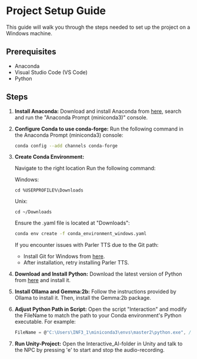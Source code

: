 # Project Setup Guide

This guide will walk you through the steps needed to set up the project on a Windows machine.

## Prerequisites

- Anaconda
- Visual Studio Code (VS Code)
- Python

## Steps

1. **Install Anaconda:**
   Download and install Anaconda from [here]([https://www.anaconda.com/products/individual](https://docs.anaconda.com/free/miniconda/)), search and run the "Anaconda Prompt (miniconda3)" console.

2. **Configure Conda to use conda-forge:**
   Run the following command in the Anaconda Prompt (miniconda3) console:
   ```sh
   conda config --add channels conda-forge
3. **Create Conda Environment:**
   
   Navigate to the right location
   Run the following command:

   Windows:
   ```
   cd %USERPROFILE%\Downloads
   ```
      Unix:
   ```
   cd ~/Downloads
   ```
   
   Ensure the .yaml file is located at "Downloads":
   ```sh
   conda env create -f conda_environment_windows.yaml
   ```
   If you encounter issues with Parler TTS due to the Git path:
      - Install Git for Windows from [here](https://gitforwindows.org/).
      - After installation, retry installing Parler TTS.  
      
5. **Download and Install Python:**
   Download the latest version of Python from [here](https://www.python.org/downloads/) and install it.

6. **Install Ollama and Gemma:2b:**
   Follow the instructions provided by Ollama to install it. Then, install the Gemma:2b package.

7. **Adjust Python Path in Script:**
   Open the script "Interaction" and modify the FileName to match the path to your Conda environment's Python executable. For example:
   ```csharp
   FileName = @"C:\Users\INF3_1\miniconda3\envs\master2\python.exe", // Path to the Conda environment's Python executable
8. **Run Unity-Project:**
   Open the Interactive_AI-folder in Unity and talk to the NPC by pressing 'e' to start and stop the audio-recording.
